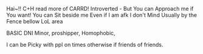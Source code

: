 Hai~!! C+H read more of CARRD!
Introverted - But You can Approach me if You want!
You can Sit beside me Even if I am afk I don't Mind Usually by the Fence bellow LoL area

BASIC DNI 
Minor, proshipper, Homophobic, 

I can be Picky with ppl on times otherwise if friends of friends. 
<!---
Kayniii/Kayniii is a ✨ special ✨ repository because its `README.md` (this file) appears on your GitHub profile.
You can click the Preview link to take a look at your changes.
--->
